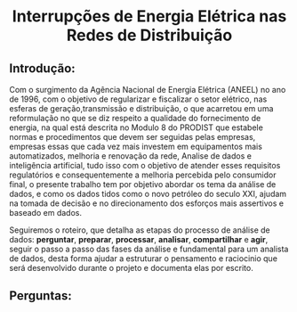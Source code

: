 <h1 align="center">Interrupções de Energia Elétrica nas Redes de Distribuição</h1>

## Introdução:
Com o surgimento da Agência Nacional de Energia Elétrica (ANEEL) no ano de 1996, com o objetivo de regularizar e fiscalizar o setor elétrico, nas esferas de geração,transmissão e distribuição, o que acarretou em uma reformulação no que se diz respeito a qualidade do fornecimento de energia, na qual está descrita no Modulo 8 do PRODIST que estabele normas e procedimentos que devem ser seguidas pelas empresas, empresas essas que cada vez mais investem em equipamentos mais automatizados, melhoria e renovação da rede, Analise de dados e inteligência artificial, tudo isso com o objetivo de atender esses requisitos regulatórios e consequentemente a melhoria percebida pelo consumidor final, o presente trabalho tem por objetivo abordar os tema da análise de dados, e como os dados tidos como o novo petróleo do seculo XXI, ajudam na tomada de decisão e no direcionamento dos esforços mais assertivos e baseado em dados.

Seguiremos o roteiro, que detalha as etapas do processo de análise de dados: **perguntar**, **preparar**, **processar**, **analisar**, **compartilhar** e **agir**, seguir o passo a passo das fases da análise e fundamental para um analista de dados, desta forma ajudar a estruturar o pensamento e raciocinio que será desenvolvido durante o projeto e documenta elas por escrito.

## Perguntas:


